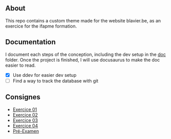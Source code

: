 ## About

This repo contains a custom theme made for the website blavier.be, as an exercice for the ifapme formation. 

## Documentation

I document each steps of the conception, including the dev setup in the [doc](</doc/0. Getting Started/0. Setting up the dev environment.md>) folder. Once the project is finished, I will use docusaurus to make the doc easier to read.



- [x] Use ddev for easier dev setup
- [ ] Find a way to track the database with git

## Consignes

- [Exercice 01](https://monsieurparfait.notion.site/D-velopper-avec-WordPress-7e9aa5a917c5466e9e8b3ed441f0234c?pvs=97#18b248a2c09e808b8a1ad8da60295d29)
- [Exercice 02](https://monsieurparfait.notion.site/D-velopper-avec-WordPress-7e9aa5a917c5466e9e8b3ed441f0234c?pvs=97#197248a2c09e80b3a0e0c2b90012045c)
- [Exercice 03](https://monsieurparfait.notion.site/D-velopper-avec-WordPress-7e9aa5a917c5466e9e8b3ed441f0234c?pvs=97#19e248a2c09e80589525fa1bb93ac45b)
- [Exercice 04](https://monsieurparfait.notion.site/D-velopper-avec-WordPress-7e9aa5a917c5466e9e8b3ed441f0234c?pvs=97#19e248a2c09e8074ae68d42e66d534b9)
- [Pré-Examen](https://monsieurparfait.notion.site/D-velopper-avec-WordPress-7e9aa5a917c5466e9e8b3ed441f0234c?pvs=97#1ba248a2c09e80329fcee77a436fd503)